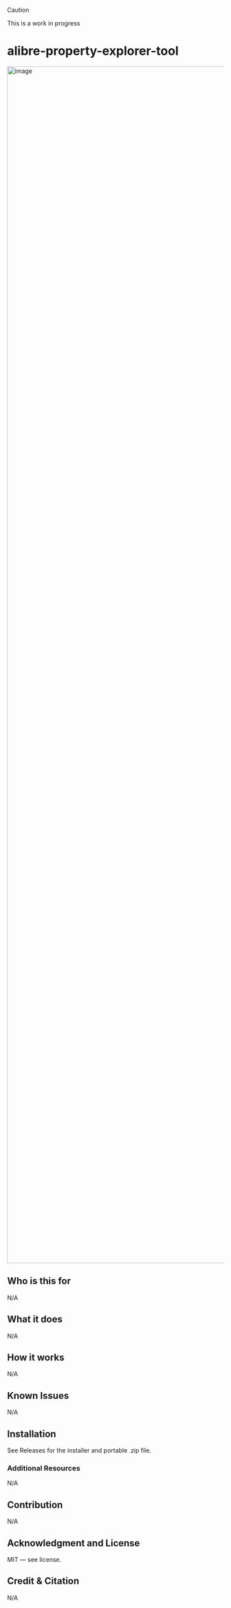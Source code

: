 > [!CAUTION]
> This is a work in progress

# alibre-property-explorer-tool

<img width="5120" height="2784" alt="image" src="https://github.com/user-attachments/assets/f625c569-87f2-4212-89dc-e9ac84a7e1c8" />

## Who is this for

N/A

## What it does

N/A

## How it works

N/A

## Known Issues

N/A

## Installation

See Releases for the installer and portable .zip file.

### Additional Resources

N/A

## Contribution

N/A

## Acknowledgment and License

MIT — see license.

## Credit & Citation

N/A

